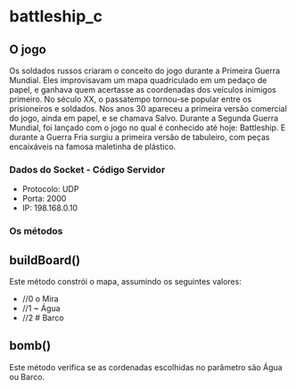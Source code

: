 # battleship_c

## O jogo

Os soldados russos criaram o conceito do jogo durante a Primeira Guerra Mundial. Eles improvisavam um mapa quadriculado em um pedaço de papel, e ganhava quem acertasse as coordenadas dos veículos inimigos primeiro.
No século XX, o passatempo tornou-se popular entre os prisioneiros e soldados. Nos anos 30 apareceu a primeira versão comercial do jogo, ainda em papel, e se chamava Salvo. Durante a Segunda Guerra Mundial, foi lançado com o jogo no qual é conhecido até hoje: Battleship. E durante a Guerra Fria surgiu a primeira versão de tabuleiro, com peças encaixáveis na famosa maletinha de plástico.

### Dados do Socket - Código Servidor

- Protocolo: UDP
- Porta: 2000
- IP: 198.168.0.10

### Os métodos

## buildBoard()

Este método constrói o mapa, assumindo os seguintes valores:
- //0 o Mira
- //1 ~ Água
- //2 # Barco

## bomb()
Este método verifica se as cordenadas escolhidas no parâmetro são Água ou Barco.



